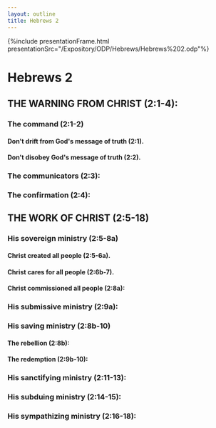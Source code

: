 ```yaml
---
layout: outline
title: Hebrews 2
---
```

{%include presentationFrame.html presentationSrc="/Expository/ODP/Hebrews/Hebrews%202.odp"%}

# Hebrews 2
## THE WARNING FROM CHRIST (2:1-4): 
###  The command (2:1-2) 
####  Don\'t drift from God\'s message of truth (2:1). 
####  Don\'t disobey God\'s message of truth (2:2). 
###  The communicators (2:3): 
###  The confirmation (2:4): 
## THE WORK OF CHRIST (2:5-18) 
###  His sovereign ministry (2:5-8a) 
####  Christ created all people (2:5-6a). 
####  Christ cares for all people (2:6b-7). 
####  Christ commissioned all people (2:8a): 
###  His submissive ministry (2:9a): 
###  His saving ministry (2:8b-10) 
####  The rebellion (2:8b): 
####  The redemption (2:9b-10): 
###  His sanctifying ministry (2:11-13): 
###  His subduing ministry (2:14-15): 
###  His sympathizing ministry (2:16-18): 
